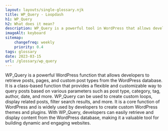 ```yaml
--- 
layout: layouts/single-glossary.njk
title: WP_Query - Loopdash
h1: WP_Query
h2: What does it mean?
description: WP_Query is a powerful tool in WordPress that allows developers to retrieve and display specific content from the database based on various parameters and conditions.
imageAlt: keyboard
sitemap:
	changefreq: weekly
	priority: 0.4
tags: glossary
date: 2023-03-15
url: /glossary/wp_query
---
```


WP_Query is a powerful WordPress function that allows developers to retrieve posts, pages, and custom post types from the WordPress database. It is a class-based function that provides a flexible and customizable way to query posts based on various parameters such as post type, category, tag, author, date, and more. WP_Query can be used to create custom loops, display related posts, filter search results, and more. It is a core function of WordPress and is widely used by developers to create custom WordPress themes and plugins. With WP_Query, developers can easily retrieve and display content from the WordPress database, making it a valuable tool for building dynamic and engaging websites.

